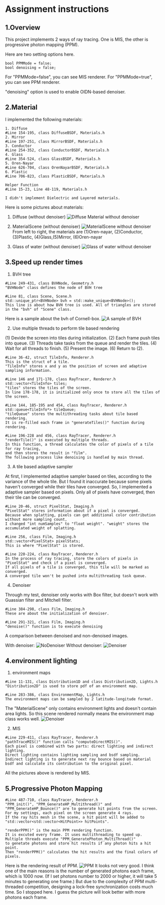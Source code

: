 # Assignment instructions

## 1.Overview
This project implements 2 ways of ray tracing. One is MIS, the other is progressive photon mapping (PPM).

Here are two setting options here. 
```
bool PPMMode = false; 
bool denoising = false;
```
For "PPMMode=false", you can see MIS renderer. For "PPMMode=true", you can see PPM renderer.

"denoising" option is used to enable OIDN-based denoiser.


## 2.Material
I implemented the following materials:
```
1. Diffuse 
#Line 154-195, class DiffuseBSDF, Materials.h
2. Mirror
#Line 197-251, class MirrorBSDF, Materials.h
3. Conductor
#Line 254-352, class ConductorBSDF, Materials.h
4. Glass
#Line 354-524, class GlassBSDF, Materials.h
5. Oren-Nayar
#Line 626-704, class OrenNayarBSDF, Materials.h
6. Plastic
#Line 706-823, class PlasticBSDF, Materials.h

Helper Function
#Line 15-23, Line 48-119, Materials.h

I didn't implement Dielectric and Layered materials.
```
Here is some pictures about materials:

1. Diffuse (without denoiser)
![](./pic/Diffuse_NoDenoiser.png "Diffuse Material without denoiser")

2. MaterialScene (without denoiser)
![](./pic/MaterialScene_NoDenoiser.png "MaterialScene without denoiser")
From left to right, the materials are (1)Oren-nayar, (2)Conductor, (3)Plastic, (4)Glass,(5)Mirror, (6)Oren-nayar

3. Glass of water (without denoiser)
![](./pic/Glass_NoDenoiser.png "Glass of water without denoiser")

## 3.Speed up render times
1. BVH tree
```
#Line 249-431, class BVHNode, Geometry.h
"BVHNode" class defines the node of BVH tree

#Line 81, class Scene, Scene.h
std::unique_ptr<BVHNode> bvh = std::make_unique<BVHNode>();
This line is about how BVH tree is used. All of triangles are stored in the "bvh" of "Scene" class.
```
Here is a sample about the bvh of Cornell-box.
![](./pic/BVH_Cornell-box.png "A sample of BVH")

2. Use multiple threads to perform tile based rendering

(1) Devide the screen into tiles during initialization.
(2) Each frame push tiles into queue.
(3) Threads take tasks from the queue and render the tiles.
(4) Wait for all threads to finish.
(5) Present the image.
(6) Return to (2).

```
#Line 36-42, struct TileInfo, Renderer.h
This is the struct of a tile. 
"TileInfo" stores x and y as the position of screen and adaptive sampling information.

#Line 146 and 171-178, class RayTracer, Renderer.h
std::vector<TileInfo> tiles;
"tiles" stores the tiles of the screen. 
In line 178-178, it is initialized only once to store all the tiles of the screen.

#Line 144, 185-195 and 454, class RayTracer, Renderer.h
std::queue<TileInfo*> tileQueue;
"tileQueue" stores the multithreading tasks about tile based rendering.
It is re-filled each frame in "generateTiles()" function during rendering.

#Line 196-228 and 456, class RayTracer, Renderer.h
"renderTile()" is executed by multiple threads. 
In this function, a thread calculates the color of pixels of a tile for ray tracing, 
and then stores the result in "film". 
The following process like denoising is handled by main thread. 
```
3. A tile based adaptive sampler
   
At first, I implemented adaptive sampler based on tiles, 
according to the variance of the whole tile. 
But I found it inaccurate because some pixels haven't converged while their tiles have converged. 
So, I implemented a adaptive sampler based on pixels. 
Only all of pixels have converged, then their tile can be converged.

```
#Line 20-46, struct PixelStat, Imaging.h
"PixelStat" stores information about if a pixel is converged. 
Because when splatting, pixels can get additional color contribution without more sampling count, 
I changed "int numSamples" to "float weight". "weight" stores the accumulated weight of splatting. 

#Line 256, class Film, Imaging.h
std::vector<PixelStat> pixelStats;
This is where "PixelStat" is stored.

#Line 220-224, class RayTracer, Renderer.h
In the process of ray tracing, store the colors of pixels in "PixelStat" and check if a pixel is converged. 
If all pixels of a tile is converged, this tile will be marked as converged. 
A converged tile won't be pushed into multithreading task queue.
```
4. Denoiser
   
Through my test, denoiser only works with Box filter, but doesn't work with Guassian filter and Mitchell filter.
```
#Line 384-298, class Film, Imaging.h
These are about the initialization of denoiser.

#Line 291-321, class Film, Imaging.h
"denoise()" function is to execute denoising
```
A comparison between denoised and non-denoised images.

With denoiser:
![](./pic/MaterialScene_NoDenoiser.png "NoDenoiser")
Without denoiser:
![](./pic/MaterialScene_Denoiser.png "Denoiser")




## 4.environment lighting
1. environment maps
```
#Line 11-131, class Distribution1D and class Distribution2D, Lights.h
"Distribution2D" is used to store pdf of an environment map. 

#Line 283-386, class EnvironmentMap, Lights.h
The environment maps can be sampled by 2 latitude-longitude format.
```
The "MaterialScene" only contains environment lights and doesn't contain area lights. So this scene rendered normally means the environment map class works well.
![](./pic/MaterialScene_Denoiser.png "Denoiser")

2. MIS
```
#Line 229-411, class RayTracer, Renderer.h
"pathTraceMIS()" function calls "computeDirectMIS()".
Each pixel is combined with two parts: direct lighting and indirect lighting.
Direct lighting contains lighting sampling and bsdf sampling.
Indirect lighting is to generate next ray bounce based on material bsdf and calculate its contribution to the original pixel.
```
All the pictures above is rendered by MIS.


## 5.Progressive Photon Mapping

```
#Line 487-710, class RayTracer, Renderer.h
"PPM_init()", "PPM_GenerateHP_Multithread()" and "PPM_GenerateHP_Bounce()" are to generate hit points from the screen. 
For my settings, each pixel on the screen generate 4 rays. 
If the ray hits mesh in the scene, a hit point will be added to "std::vector<std::vector<HitPoint>> hitPoints".

"renderPPM()" is the main PPM rendering function. 
It is excuted every frame. It uses multithreading to speed up. 
Multiple threads execute "PPM_GeneratePhoton_MultiThread()" 
to genetate photons and store hit results if any photon hits a hit point. 
Then "renderPPM()" calculates the hit results and the final colors of pixels. 
```
Here is the rendering result of PPM. 
![](./pic/PPM.png "PPM")
It looks not very good. I think one of the main reasons is the number of generated photons each frame, which is 1000 now. (If I set photons number to 2000 or higher, it will take 5 minutes to generating one frame.) But due to the complexity of PPM multi-threaded competition, designing a lock-free synchronization costs much time. So I stopped here. I guess the picture will look better with more photons each frame. 